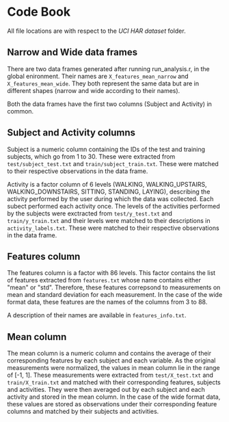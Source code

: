 # Code Book
All file locations are with respect to the *UCI HAR dataset* folder.
## Narrow and Wide data frames
There are two data frames generated after running run_analysis.r, in the global enironment. Their names are ````X_features_mean_narrow```` and ````X_features_mean_wide````. They both represent the same data but are in different shapes (narrow and wide according to their names).

Both the data frames have the first two columns (Subject and Activity) in common.

## Subject and Activity columns
Subject is a numeric column containing the IDs of the test and training subjects, which go from 1 to 30. These were extracted from ````test/subject_test.txt```` and ````train/subject_train.txt````. These were matched to their respective observations in the data frame.

Activity is a factor column of 6 levels (WALKING, WALKING_UPSTAIRS, WALKING_DOWNSTAIRS, SITTING, STANDING, LAYING), describing the activity performed by the user during which the data was collected. Each subect performed each activity once. The levels of the activities performed by the subjects were exctracted from ````test/y_test.txt```` and ````train/y_train.txt```` and their levels were matched to their descriptions in ````activity_labels.txt````. These were matched to their respective observations in the data frame.

## Features column
The features column is a factor with 86 levels. This factor contains the list of features extracted from ````features.txt```` whose name contains either "mean" or "std". Therefore, these features correpsond to measurements on mean and standard deviation for each measurement. In the case of the wide format data, these features are the names of the columns from 3 to 88. 

A description of their names are available in ````features_info.txt````.

## Mean column
The mean column is a numeric column and contains the average of their corresponding features by each subject and each variable. As the original measurements were normalized, the values in mean column lie in the range of [-1, 1]. These measurements were extracted from ````test/X_test.txt```` and ````train/X_train.txt```` and matched with their corresponding features, subjects and activities. They were then averaged out by each subject and each activity and stored in the mean column. In the case of the wide format data, these values are stored as observations under their corresponding feature columns and matched by their subjects and activities. 
